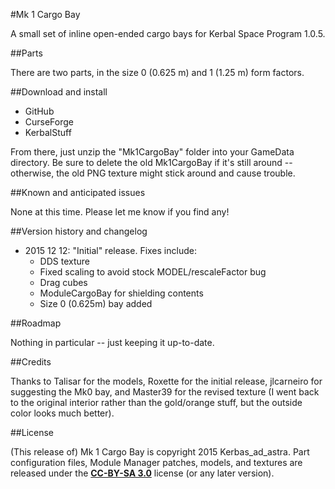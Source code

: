 #Mk 1 Cargo Bay

A small set of inline open-ended cargo bays for Kerbal Space Program 1.0.5.

##Parts

There are two parts, in the size 0 (0.625 m) and 1 (1.25 m) form factors.

##Download and install

* GitHub
* CurseForge
* KerbalStuff

From there, just unzip the "Mk1CargoBay" folder into your GameData directory.  Be sure to delete the old Mk1CargoBay if it's still around -- otherwise, the old PNG texture might stick around and cause trouble.

##Known and anticipated issues

None at this time.  Please let me know if you find any!

##Version history and changelog

* 2015 12 12: "Initial" release.  Fixes include:
	* DDS texture
	* Fixed scaling to avoid stock MODEL/rescaleFactor bug
	* Drag cubes
	* ModuleCargoBay for shielding contents
	* Size 0 (0.625m) bay added

##Roadmap

Nothing in particular -- just keeping it up-to-date.

##Credits

Thanks to Talisar for the models, Roxette for the initial release, jlcarneiro for suggesting the Mk0 bay, and Master39 for the revised texture (I went back to the original interior rather than the gold/orange stuff, but the outside color looks much better).

##License

(This release of) Mk 1 Cargo Bay is copyright 2015 Kerbas_ad_astra.  Part configuration files, Module Manager patches, models, and textures are released under the [**CC-BY-SA 3.0**](http://creativecommons.org/licenses/by-sa/3.0/) license (or any later version).